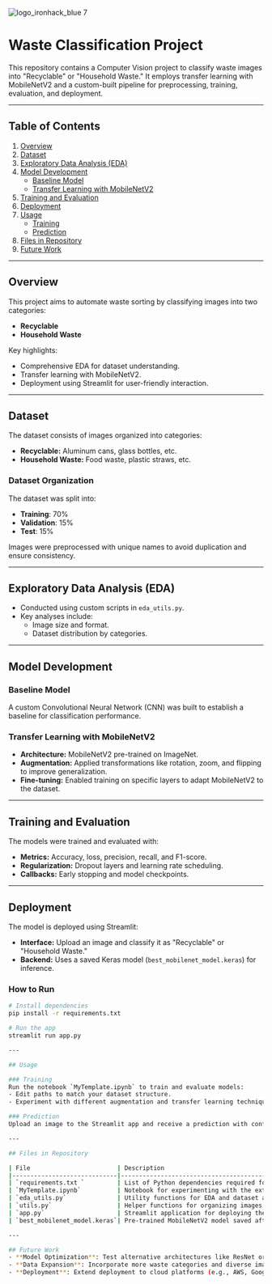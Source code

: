 ![logo_ironhack_blue 7](https://user-images.githubusercontent.com/23629340/40541063-a07a0a8a-601a-11e8-91b5-2f13e4e6b441.png)

# Waste Classification Project

This repository contains a Computer Vision project to classify waste images into "Recyclable" or "Household Waste." It employs transfer learning with MobileNetV2 and a custom-built pipeline for preprocessing, training, evaluation, and deployment.

---

## Table of Contents
1. [Overview](#overview)
2. [Dataset](#dataset)
3. [Exploratory Data Analysis (EDA)](#exploratory-data-analysis-eda)
4. [Model Development](#model-development)
   - [Baseline Model](#baseline-model)
   - [Transfer Learning with MobileNetV2](#transfer-learning-with-mobilenetv2)
5. [Training and Evaluation](#training-and-evaluation)
6. [Deployment](#deployment)
7. [Usage](#usage)
   - [Training](#training)
   - [Prediction](#prediction)
8. [Files in Repository](#files-in-repository)
9. [Future Work](#future-work)

---

## Overview
This project aims to automate waste sorting by classifying images into two categories:
- **Recyclable**
- **Household Waste**

Key highlights:
- Comprehensive EDA for dataset understanding.
- Transfer learning with MobileNetV2.
- Deployment using Streamlit for user-friendly interaction.

---

## Dataset
The dataset consists of images organized into categories:
- **Recyclable:** Aluminum cans, glass bottles, etc.
- **Household Waste:** Food waste, plastic straws, etc.

### Dataset Organization
The dataset was split into:
- **Training**: 70%
- **Validation**: 15%
- **Test**: 15%

Images were preprocessed with unique names to avoid duplication and ensure consistency.

---

## Exploratory Data Analysis (EDA)
- Conducted using custom scripts in `eda_utils.py`.
- Key analyses include:
  - Image size and format.
  - Dataset distribution by categories.

---

## Model Development

### Baseline Model
A custom Convolutional Neural Network (CNN) was built to establish a baseline for classification performance.

### Transfer Learning with MobileNetV2
- **Architecture:** MobileNetV2 pre-trained on ImageNet.
- **Augmentation:** Applied transformations like rotation, zoom, and flipping to improve generalization.
- **Fine-tuning:** Enabled training on specific layers to adapt MobileNetV2 to the dataset.

---

## Training and Evaluation
The models were trained and evaluated with:
- **Metrics:** Accuracy, loss, precision, recall, and F1-score.
- **Regularization:** Dropout layers and learning rate scheduling.
- **Callbacks:** Early stopping and model checkpoints.

---

## Deployment
The model is deployed using Streamlit:
- **Interface:** Upload an image and classify it as "Recyclable" or "Household Waste."
- **Backend:** Uses a saved Keras model (`best_mobilenet_model.keras`) for inference.

### How to Run
```bash
# Install dependencies
pip install -r requirements.txt

# Run the app
streamlit run app.py

---

## Usage

### Training
Run the notebook `MyTemplate.ipynb` to train and evaluate models:
- Edit paths to match your dataset structure.
- Experiment with different augmentation and transfer learning techniques.

### Prediction
Upload an image to the Streamlit app and receive a prediction with confidence.

---

## Files in Repository

| File                        | Description                                                           |
|-----------------------------|-----------------------------------------------------------------------|
| `requirements.txt `         | List of Python dependencies required for the project..                  |
| `MyTemplate.ipynb`          | Notebook for experimenting with the extended dataset.                |
| `eda_utils.py`              | Utility functions for EDA and dataset analysis.                      |
| `utils.py`                  | Helper functions for organizing images and assigning unique names.   |
| `app.py`                    | Streamlit application for deploying the classification model.         |
| `best_mobilenet_model.keras`| Pre-trained MobileNetV2 model saved after fine-tuning.               |

---

## Future Work
- **Model Optimization**: Test alternative architectures like ResNet or EfficientNet.
- **Data Expansion**: Incorporate more waste categories and diverse images.
- **Deployment**: Extend deployment to cloud platforms (e.g., AWS, Google Cloud).

